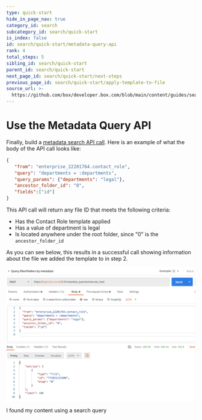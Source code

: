 ```yaml
---
type: quick-start
hide_in_page_nav: true
category_id: search
subcategory_id: search/quick-start
is_index: false
id: search/quick-start/metadata-query-api
rank: 4
total_steps: 5
sibling_id: search/quick-start
parent_id: search/quick-start
next_page_id: search/quick-start/next-steps
previous_page_id: search/quick-start/apply-template-to-file
source_url: >-
  https://github.com/box/developer.box.com/blob/main/content/guides/search/quick-start/4-metadata-query-api.md
---
```

# Use the Metadata Query API

Finally, build a [metadata search API call][mq]. Here is an example of what the
body of the API call looks like:

```json
{
   "from": "enterprise_22201764.contact_role",
   "query": "departments = :departments",
   "query_params": {"departments": "legal"},
   "ancestor_folder_id": "0",
   "fields":["id"]
}
```

This API call will return any file ID that meets the following criteria:

- Has the Contact Role template applied
- Has a value of department is legal
- Is located anywhere under the root folder, since "0" is the
  `ancestor_folder_id`

As you can see below, this results in a successful call showing information
about the file we added the template to in step 2.

<ImageFrame center>

![Search Query Result](./images/query-result.png)

</ImageFrame>

<Next>

I found my content using a search query

</Next>

[mq]: e://post-metadata-queries-execute-read/